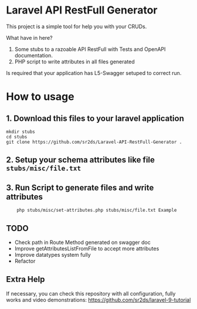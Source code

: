 # Laravel API RestFull Generator

This project is a simple tool for help you with your CRUDs.

What have in here?

1. Some stubs to a razoable API RestFull with Tests and OpenAPI documentation.
2. PHP script to write attributes in all files generated

Is required that your application has L5-Swagger setuped to correct run. 


# How to usage

## 1. Download this files to your laravel application 

```
mkdir stubs
cd stubs
git clone https://github.com/sr2ds/Laravel-API-RestFull-Generator .
```

## 2. Setup your schema attributes like file `stubs/misc/file.txt`

## 3. Run Script to generate files and write attributes

```
    php stubs/misc/set-attributes.php stubs/misc/file.txt Example
```

## TODO

* Check path in Route Method generated on swagger doc
* Improve getAttributesListFromFile to accept more attributes
* Improve datatypes system fully
* Refactor

## Extra Help

If necessary, you can check this repository with all configuration, fully works and video demonstrations:
https://github.com/sr2ds/laravel-9-tutorial